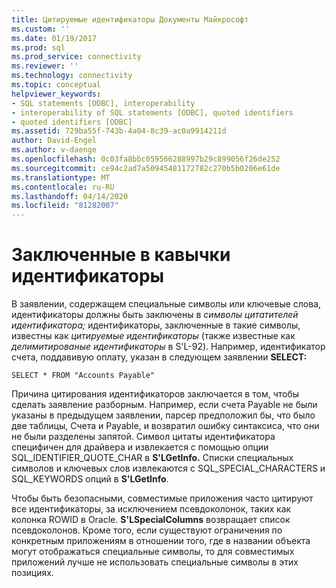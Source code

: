 ```yaml
---
title: Цитируемые идентификаторы Документы Майкрософт
ms.custom: ''
ms.date: 01/19/2017
ms.prod: sql
ms.prod_service: connectivity
ms.reviewer: ''
ms.technology: connectivity
ms.topic: conceptual
helpviewer_keywords:
- SQL statements [ODBC], interoperability
- interoperability of SQL statements [ODBC], quoted identifiers
- quoted identifiers [ODBC]
ms.assetid: 729ba55f-743b-4a04-8c39-ac0a9914211d
author: David-Engel
ms.author: v-daenge
ms.openlocfilehash: 0c03fa8bbc059566288997b29c899056f26de252
ms.sourcegitcommit: ce94c2ad7a50945481172782c270b5b0206e61de
ms.translationtype: MT
ms.contentlocale: ru-RU
ms.lasthandoff: 04/14/2020
ms.locfileid: "81282007"
---
```

# <a name="quoted-identifiers"></a>Заключенные в кавычки идентификаторы
В заявлении, содержащем специальные символы или ключевые слова, идентификаторы должны быть заключены в *символы цитатителей идентификатора;* идентификаторы, заключенные в такие символы, известны как *цитируемые идентификаторы* (также известные как *делимитированые идентификаторы* в S'L-92). Например, идентификатор счета, поддавивую оплату, указан в следующем заявлении **SELECT:**  
  
```  
SELECT * FROM "Accounts Payable"  
```  
  
 Причина цитирования идентификаторов заключается в том, чтобы сделать заявление разборным. Например, если счета Payable не были указаны в предыдущем заявлении, парсер предположил бы, что было две таблицы, Счета и Payable, и возвратил ошибку синтаксиса, что они не были разделены запятой. Символ цитаты идентификатора специфичен для драйвера и извлекается с помощью опции SQL_IDENTIFIER_QUOTE_CHAR в **S'LGetInfo.** Списки специальных символов и ключевых слов извлекаются с SQL_SPECIAL_CHARACTERS и SQL_KEYWORDS опций в **S'LGetInfo**.  
  
 Чтобы быть безопасными, совместимые приложения часто цитируют все идентификаторы, за исключением псевдоколонок, таких как колонка ROWID в Oracle. **S'LSpecialColumns** возвращает список псевдоколонов. Кроме того, если существуют ограничения по конкретным приложениям в отношении того, где в названии объекта могут отображаться специальные символы, то для совместимых приложений лучше не использовать специальные символы в этих позициях.
